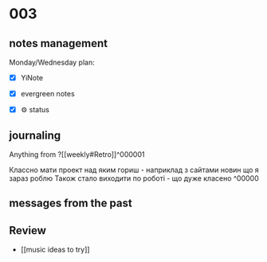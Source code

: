 # 003
## notes management

Monday/Wednesday plan:
 - [x] YiNote
 - [x] evergreen notes
 - [x] ⚙️ status


## journaling 

Anything from ?[[weekly#Retro]]^000001


Классно мати проект над яким гориш - наприклад з сайтами новин що я зараз роблю
Також стало виходити по роботі - що дуже класено
^00000


## messages from the past

## Review
- [[music ideas to try]]